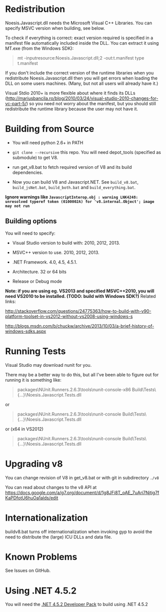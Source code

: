 Redistribution
==============

Noesis.Javascript.dll needs the Microsoft Visual C++ Libraries.
You can specify MSVC version when building, see below.

To check if everything is correct: exact version required is specified
in a manifest file automatically included inside the DLL.  You can extract it using 
MT.exe (from the Windows SDK):

 > mt -inputresource:Noesis.Javascript.dll;2 -out:t.manifest
 > type t.manifest

If you don't include the correct version of the runtime libraries
when you redistribute Noesis.Javascript.dll then you will get errors
when loading the DLL on some users machines.  (Many, but not all users
will already have it.)

Visual Stdio 2010+ is more flexible about where it finds its DLLs 
(http://mariusbancila.ro/blog/2010/03/24/visual-studio-2010-changes-for-vc-part-5/)
so you need not worry about the manifest, but you should still redistribute the
runtime library because the user may not have it.


Building from Source
====================

* You will need python 2.6+ in PATH

* `git clone --recursive` this repo. You will need depot_tools (specified as submodule) to get V8.

* run get_v8.bat to fetch required version of V8 and its build dependencies. 

* Now you can build V8 and Javascript.NET. See `build_v8.bat`, `build_jsNet.bat`, `build_both.bat` and `build_everything.bat`.

__Ignore warnings like `JavascriptInterop.obj : warning LNK4248: unresolved typeref token (0100002A) for 'v8.internal.Object'; image may not run`__


Building options
----------------

You will need to specify:

* Visual Studio version to build with: 2010, 2012, 2013.

* MSVC++ version to use.  2010, 2012, 2013.

* .NET Framework. 4.0, 4.5, 4.5.1.

* Architecture. 32 or 64 bits

* Release or Debug mode

__Note: if you are using eg. VS2013 and specified MSVC++2010, you will need VS2010 to be installed. (TODO: build with Windows SDK?)__ Related links:

http://stackoverflow.com/questions/24775363/how-to-build-with-v90-platform-toolset-in-vs2012-without-vs2008-using-windows-s

http://blogs.msdn.com/b/chuckw/archive/2013/10/03/a-brief-history-of-windows-sdks.aspx


Running Tests
=============

Visual Studio may download nunit for you.

There may be a better way to do this, but all I've been able to figure
out for running it is something like:

> packages\NUnit.Runners.2.6.3\tools\nunit-console-x86 Build\Tests\\{...}\Noesis.Javascript.Tests.dll

or

> packages\NUnit.Runners.2.6.3\tools\nunit-console Build\Tests\\{...}\Noesis.Javascript.Tests.dll

or (x64 in VS2012)

> packages\NUnit.Runners.2.6.3\tools\nunit-console Build\Tests\\{...}\Noesis.Javascript.Tests.dll


Upgrading v8
============

You can change revision of V8 in get_v8.bat or with git in subdirectory `./v8`

You can read about changes to the v8 API at
https://docs.google.com/a/g7.org/document/d/1g8JFi8T_oAE_7uAri7Njtig7fKaPDfotU6huOa1alds/edit


Internationalization
====================

buildv8.bat turns off internationalization when invoking gyp to avoid the need to distribute
the (large) ICU DLLs and data file.


Known Problems
==============

See Issues on GitHub.

Using .NET 4.5.2
=================

You will need the [.NET 4.5.2 Developer Pack](https://www.microsoft.com/en-us/download/details.aspx?id=42637) to build using .NET 4.5.2
